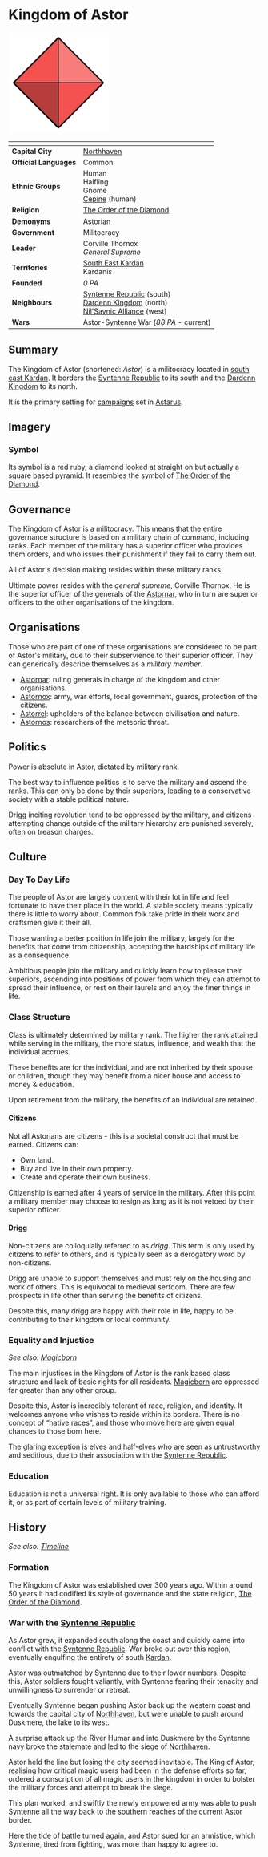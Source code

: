 # Kingdom of Astor

<img src="../../../images/civilisations/kingdom-of-astor.png" height="200" />

| []() | |
| --- | --- |
| **Capital City** | [Northhaven](settlements/northhaven/README.md) |
| **Official Languages** | Common |
| **Ethnic Groups** | Human<br />Halfling<br />Gnome<br />[Cepine](ethnicities/cepine.md) (human) |
| **Religion** | [The Order of the Diamond](../../gods/the-order-of-the-diamond.md) |
| **Demonyms** | Astorian |
| **Government** | Militocracy |
| **Leader** | Corville Thornox<br />*General Supreme* |
| **Territories** | [South East Kardan](../../geography/kardan/south-east-kardan.md)<br />Kardanis |
| **Founded** | *0 PA* |
| **Neighbours** | [Syntenne Republic](../syntenne-republic/README.md) (south)<br />[Dardenn Kingdom](../dardenn-kingdom/README.md) (north)<br />[Nil'Savnic Alliance](../nilsavnic-alliance/README.md) (west) |
| **Wars** | Astor-Syntenne War (*88 PA* - current) |

## Summary

The Kingdom of Astor (shortened: *Astor*) is a militocracy located in [south east Kardan](../../geography/kardan/south-east-kardan.md). It borders the [Syntenne Republic](../syntenne-republic/README.md) to its south and the [Dardenn Kingdom](../dardenn-kingdom/README.md) to its north.

It is the primary setting for [campaigns](../../../campaigns/README.md) set in [Astarus](../../README.md).

## Imagery

### Symbol

Its symbol is a red ruby, a diamond looked at straight on but actually a square based pyramid. It resembles the symbol of [The Order of the Diamond](../../gods/the-order-of-the-diamond.md).

## Governance

The Kingdom of Astor is a militocracy. This means that the entire governance structure is based on a military chain of command, including ranks. Each member of the military has a superior officer who provides them orders, and who issues their punishment if they fail to carry them out.

All of Astor's decision making resides within these military ranks.

Ultimate power resides with the *general supreme*, Corville Thornox. He is the superior officer of the generals of the [Astornar](organisations/astornar.md), who in turn are superior officers to the other organisations of the kingdom.

## Organisations

Those who are part of one of these organisations are considered to be part of Astor's military, due to their subservience to their superior officer. They can generically describe themselves as a *military member*.

- [Astornar](organisations/astornar.md): ruling generals in charge of the kingdom and other organisations.
- [Astornox](organisations/astornox/README.md): army, war efforts, local government, guards, protection of the citizens.
- [Astorrel](organisations/astorrel/README.md): upholders of the balance between civilisation and nature.
- [Astornos](organisations/astornos.md): researchers of the meteoric threat.

## Politics

Power is absolute in Astor, dictated by military rank.

The best way to influence politics is to serve the military and ascend the ranks. This can only be done by their superiors, leading to a conservative society with a stable political nature.

Drigg inciting revolution tend to be oppressed by the military, and citizens attempting change outside of the military hierarchy are punished severely, often on treason charges.

## Culture

### Day To Day Life

The people of Astor are largely content with their lot in life and feel fortunate to have their place in the world. A stable society means typically there is little to worry about. Common folk take pride in their work and craftsmen give it their all.

Those wanting a better position in life join the military, largely for the benefits that come from citizenship, accepting the hardships of military life as a consequence.

Ambitious people join the military and quickly learn how to please their superiors, ascending into positions of power from which they can attempt to spread their influence, or rest on their laurels and enjoy the finer things in life.

### Class Structure

Class is ultimately determined by military rank. The higher the rank attained while serving in the military, the more status, influence, and wealth that the individual accrues.

These benefits are for the individual, and are not inherited by their spouse or children, though they may benefit from a nicer house and access to money & education.

Upon retirement from the military, the benefits of an individual are retained.

#### Citizens

Not all Astorians are citizens - this is a societal construct that must be earned. Citizens can:

- Own land.
- Buy and live in their own property.
- Create and operate their own business.

Citizenship is earned after 4 years of service in the military. After this point a military member may choose to resign as long as it is not vetoed by their superior officer.

#### Drigg

Non-citizens are colloquially referred to as *drigg*. This term is only used by citizens to refer to others, and is typically seen as a derogatory word by non-citizens.

Drigg are unable to support themselves and must rely on the housing and work of others. This is equivocal to medieval serfdom. There are few prospects in life other than serving the benefits of citizens.

Despite this, many drigg are happy with their role in life, happy to be contributing to their kingdom or local community.

### Equality and Injustice

*See also: [Magicborn](magicborn.md)*

The main injustices in the Kingdom of Astor is the rank based class structure and lack of basic rights for all residents. [Magicborn](magicborn.md) are oppressed far greater than any other group.

Despite this, Astor is incredibly tolerant of race, religion, and identity. It welcomes anyone who wishes to reside within its borders. There is no concept of “native races”, and those who move here are given equal chances to those born here.

The glaring exception is elves and half-elves who are seen as untrustworthy and seditious, due to their association with the [Syntenne Republic](../syntenne-republic/README.md).

### Education

Education is not a universal right. It is only available to those who can afford it, or as part of certain levels of military training.

## History

*See also: [Timeline](../../history/timeline.md)*

### Formation

The Kingdom of Astor was established over 300 years ago. Within around 50 years it had codified its style of governance and the state religion, [The Order of the Diamond](../../gods/the-order-of-the-diamond.md).

### War with the [Syntenne Republic](../syntenne-republic/README.md)

As Astor grew, it expanded south along the coast and quickly came into conflict with the [Syntenne Republic](../syntenne-republic/README.md). War broke out over this region, eventually engulfing the entirety of south [Kardan](../../geography/kardan/README.md).

Astor was outmatched by Syntenne due to their lower numbers. Despite this, Astor soldiers fought valiantly, with Syntenne fearing their tenacity and unwillingness to surrender or retreat.

Eventually Syntenne began pushing Astor back up the western coast and towards the capital city of [Northhaven](settlements/northhaven/README.md), but were unable to push around Duskmere, the lake to its west.

A surprise attack up the River Humar and into Duskmere by the Syntenne navy broke the stalemate and led to the siege of [Northhaven](settlements/northhaven/README.md).

Astor held the line but losing the city seemed inevitable. The King of Astor, realising how critical magic users had been in the defense efforts so far, ordered a conscription of all magic users in the kingdom in order to bolster the military forces and attempt to break the siege.

This plan worked, and swiftly the newly empowered army was able to push Syntenne all the way back to the southern reaches of the current Astor border.

Here the tide of battle turned again, and Astor sued for an armistice, which Syntenne, tired from fighting, was more than happy to agree to.
